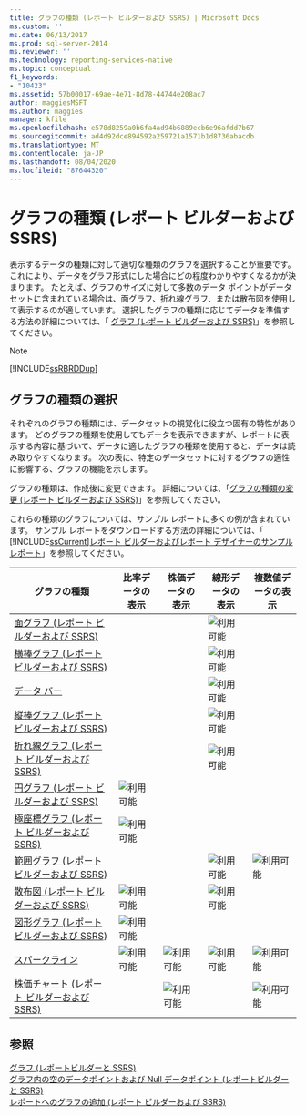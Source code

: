 ```yaml
---
title: グラフの種類 (レポート ビルダーおよび SSRS) | Microsoft Docs
ms.custom: ''
ms.date: 06/13/2017
ms.prod: sql-server-2014
ms.reviewer: ''
ms.technology: reporting-services-native
ms.topic: conceptual
f1_keywords:
- "10423"
ms.assetid: 57b00017-69ae-4e71-8d78-44744e208ac7
author: maggiesMSFT
ms.author: maggies
manager: kfile
ms.openlocfilehash: e578d8259a0b6fa4ad94b6889ecb6e96afdd7b67
ms.sourcegitcommit: ad4d92dce894592a259721a1571b1d8736abacdb
ms.translationtype: MT
ms.contentlocale: ja-JP
ms.lasthandoff: 08/04/2020
ms.locfileid: "87644320"
---
```

# <a name="chart-types-report-builder-and-ssrs"></a>グラフの種類 (レポート ビルダーおよび SSRS)
  表示するデータの種類に対して適切な種類のグラフを選択することが重要です。 これにより、データをグラフ形式にした場合にどの程度わかりやすくなるかが決まります。 たとえば、グラフのサイズに対して多数のデータ ポイントがデータセットに含まれている場合は、面グラフ、折れ線グラフ、または散布図を使用して表示するのが適しています。 選択したグラフの種類に応じてデータを準備する方法の詳細については、「 [グラフ (レポート ビルダーおよび SSRS)](charts-report-builder-and-ssrs.md)」を参照してください。  
  
> [!NOTE]  
>  [!INCLUDE[ssRBRDDup](../../includes/ssrbrddup-md.md)]  
  
## <a name="choosing-a-chart-type"></a>グラフの種類の選択  
 それぞれのグラフの種類には、データセットの視覚化に役立つ固有の特性があります。 どのグラフの種類を使用してもデータを表示できますが、レポートに表示する内容に基づいて、データに適したグラフの種類を使用すると、データは読み取りやすくなります。 次の表に、特定のデータセットに対するグラフの適性に影響する、グラフの機能を示します。  
  
 グラフの種類は、作成後に変更できます。 詳細については、「[グラフの種類の変更 &#40;レポート ビルダーおよび SSRS&#41;](change-a-chart-type-report-builder-and-ssrs.md)」を参照してください。  
  
 これらの種類のグラフについては、サンプル レポートに多くの例が含まれています。 サンプル レポートをダウンロードする方法の詳細については、「 [!INCLUDE[ssCurrent](../../includes/sscurrent-md.md)][レポート ビルダーおよびレポート デザイナーのサンプル レポート](https://go.microsoft.com/fwlink/?LinkId=198283)」を参照してください。  
  
|グラフの種類|比率データの表示|株価データの表示|線形データの表示|複数値データの表示|  
|----------------|------------------------|------------------------|-------------------------|-------------------------------|  
|[面グラフ (レポート ビルダーおよび SSRS)](area-charts-report-builder-and-ssrs.md)|||![利用可能](../media/greencheck.gif "利用可能")||  
|[横棒グラフ (レポート ビルダーおよび SSRS)](bar-charts-report-builder-and-ssrs.md)|||![利用可能](../media/greencheck.gif "利用可能")||  
|[データ バー](sparklines-and-data-bars-report-builder-and-ssrs.md)|||![利用可能](../media/greencheck.gif "利用可能")||  
|[縦棒グラフ (レポート ビルダーおよび SSRS)](column-charts-report-builder-and-ssrs.md)|||![利用可能](../media/greencheck.gif "利用可能")||  
|[折れ線グラフ (レポート ビルダーおよび SSRS)](line-charts-report-builder-and-ssrs.md)|||![利用可能](../media/greencheck.gif "利用可能")||  
|[円グラフ &#40;レポート ビルダーおよび SSRS&#41;](pie-charts-report-builder-and-ssrs.md)|![利用可能](../media/greencheck.gif "利用可能")||||  
|[極座標グラフ (レポート ビルダーおよび SSRS)](polar-charts-report-builder-and-ssrs.md)|![利用可能](../media/greencheck.gif "利用可能")||||  
|[範囲グラフ (レポート ビルダーおよび SSRS)](range-charts-report-builder-and-ssrs.md)|||![利用可能](../media/greencheck.gif "利用可能")|![利用可能](../media/greencheck.gif "利用可能")|  
|[散布図 (レポート ビルダーおよび SSRS)](scatter-charts-report-builder-and-ssrs.md)|![利用可能](../media/greencheck.gif "利用可能")||![利用可能](../media/greencheck.gif "利用可能")||  
|[図形グラフ (レポート ビルダーおよび SSRS)](shape-charts-report-builder-and-ssrs.md)|![利用可能](../media/greencheck.gif "利用可能")||||  
|[スパークライン](sparklines-and-data-bars-report-builder-and-ssrs.md)|![利用可能](../media/greencheck.gif "利用可能")|![利用可能](../media/greencheck.gif "利用可能")|![利用可能](../media/greencheck.gif "利用可能")|![利用可能](../media/greencheck.gif "利用可能")|  
|[株価チャート (レポート ビルダーおよび SSRS)](stock-charts-report-builder-and-ssrs.md)||![利用可能](../media/greencheck.gif "利用可能")||![利用可能](../media/greencheck.gif "利用可能")|  
  
## <a name="see-also"></a>参照  
 [グラフ &#40;レポートビルダーと SSRS&#41;](charts-report-builder-and-ssrs.md)   
 [グラフ内の空のデータポイントおよび Null データポイント &#40;レポートビルダーと SSRS&#41;](empty-and-null-data-points-in-charts-report-builder-and-ssrs.md)   
 [レポートへのグラフの追加 &#40;レポート ビルダーおよび SSRS&#41;](add-a-chart-to-a-report-report-builder-and-ssrs.md)  
  
  
